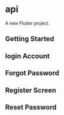 # api

A new Flutter project.

## Getting Started


## login Account 
## Forgot Password 
## Register Screen 
## Reset Password
